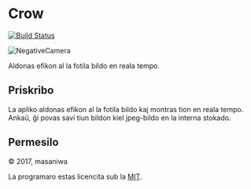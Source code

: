 Crow
===

[![Build Status](https://travis-ci.org/masaniwasdp/Crow.svg?branch=master)](https://travis-ci.org/masaniwasdp/Crow)

![NegativeCamera](https://masaniwasdp.github.io/Crow/Screenshot.png)

Aldonas efikon al la fotila bildo en reala tempo.

## Priskribo
La apliko aldonas efikon al la fotila bildo kaj montras tion en reala tempo.
Ankaŭ, ĝi povas savi tiun bildon kiel jpeg-bildo en la interna stokado.

## Permesilo
© 2017, masaniwa

La programaro estas licencita sub la [MIT](https://github.com/masaniwasdp/Crow/blob/master/LICENCE).
